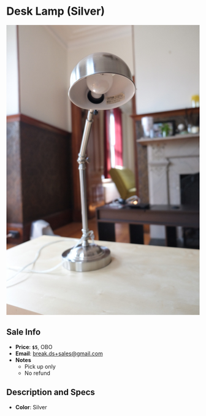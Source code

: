 # Desk Lamp (Silver)

![Desk Lamp](https://github.com/breakds/moving-sales/blob/master/photo/resized/lamp_silver.png)

## Sale Info

* **Price**: **`$5`**, OBO
* **Email**: break.ds+sales@gmail.com
* **Notes** 
  * Pick up only
  * No refund

## Description and Specs

* **Color**: Silver
